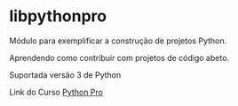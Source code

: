# libpythonpro
Módulo para exemplificar a construção de projetos Python.

Aprendendo como contribuir com projetos de código abeto.

Suportada versão 3 de Python

Link do Curso [Python Pro](https://www.python.pro.br/)
